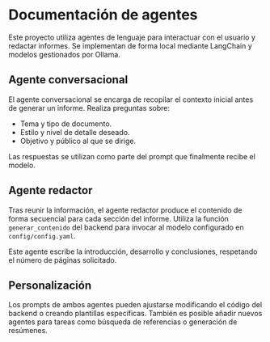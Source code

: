 # Documentación de agentes

Este proyecto utiliza agentes de lenguaje para interactuar con el usuario y redactar informes. Se implementan de forma local mediante LangChain y modelos gestionados por Ollama.

## Agente conversacional

El agente conversacional se encarga de recopilar el contexto inicial antes de generar un informe. Realiza preguntas sobre:

- Tema y tipo de documento.
- Estilo y nivel de detalle deseado.
- Objetivo y público al que se dirige.

Las respuestas se utilizan como parte del prompt que finalmente recibe el modelo.

## Agente redactor

Tras reunir la información, el agente redactor produce el contenido de forma secuencial para cada sección del informe. Utiliza la función `generar_contenido` del backend para invocar al modelo configurado en `config/config.yaml`.

Este agente escribe la introducción, desarrollo y conclusiones, respetando el número de páginas solicitado.

## Personalización

Los prompts de ambos agentes pueden ajustarse modificando el código del backend o creando plantillas específicas. También es posible añadir nuevos agentes para tareas como búsqueda de referencias o generación de resúmenes.

